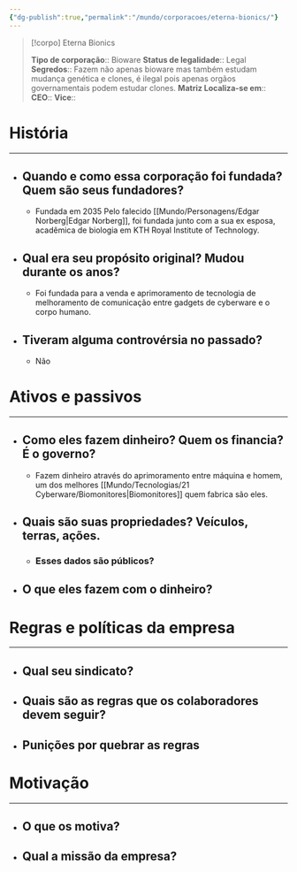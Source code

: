 ```yaml
---
{"dg-publish":true,"permalink":"/mundo/corporacoes/eterna-bionics/"}
---
```




>[!corpo] Eterna Bionics
>
>**Tipo de corporação**:: Bioware
>**Status de legalidade**::  Legal
>**Segredos**:: Fazem não apenas bioware mas também estudam mudança genética e clones, é ilegal pois apenas orgãos governamentais podem estudar clones. 
>**Matriz Localiza-se em**::
>**CEO**::
>**Vice**::


# História
---
- ## Quando e como essa corporação foi fundada? Quem são seus fundadores?
	- Fundada em 2035 Pelo falecido [[Mundo/Personagens/Edgar Norberg\|Edgar Norberg]], foi fundada junto com a sua ex esposa, acadêmica de biologia em KTH Royal Institute of Technology.
- ## Qual era seu propósito original? Mudou durante os anos?
	- Foi fundada para a venda e aprimoramento de tecnologia de melhoramento de comunicação entre gadgets de cyberware e o corpo humano. 
- ## Tiveram alguma controvérsia no passado?
	- Não
# Ativos e passivos
---
- ## Como eles fazem dinheiro? Quem os financia? É o governo?
	- Fazem dinheiro através do aprimoramento entre máquina e homem, um dos melhores [[Mundo/Tecnologias/21 Cyberware/Biomonitores\|Biomonitores]] quem fabrica são eles.
- ## Quais são suas propriedades? Veículos, terras, ações. 
	- ### Esses dados são públicos? 
- ## O que eles fazem com o dinheiro?
# Regras e políticas da empresa
---
- ## Qual seu sindicato?
- ## Quais são as regras que os colaboradores devem seguir?
- ## Punições por quebrar as regras
# Motivação
---
- ## O que os motiva?
- ## Qual a missão da empresa?
